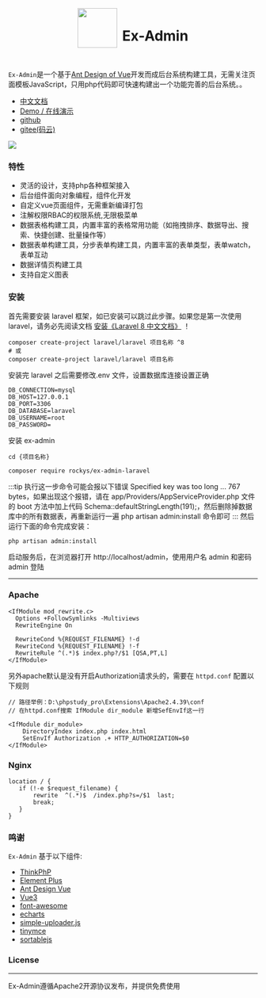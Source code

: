 <div align="center" style="display:flex;justify-content:center">
    <img src="https://www.ex-admin.com/cms/logo.png" height="80"><h1 style="margin-left:10px">Ex-Admin</h3>
</div>
<br>
<p><code>Ex-Admin</code>是一个基于<a href="https://www.antdv.com/docs/vue/introduce-cn/" target="_blank">Ant Design of Vue</a>开发而成后台系统构建工具，无需关注页面模板JavaScript，只用php代码即可快速构建出一个功能完善的后台系统。。</p>


- [中文文档](https://www.ex-admin.com/doc)
- [Demo / 在线演示](https://demo.ex-admin.com)
- [github](https://github.com/rocky-git/ex-admin-laravel)
- [gitee(码云)](https://gitee.com/rocky-git/ex-admin-laravel)




![](https://www.ex-admin.com/img/1655645000903.png)




### 特性
- 灵活的设计，支持php各种框架接入
- 后台组件面向对象编程，组件化开发
- 自定义vue页面组件，无需重新编译打包
- 注解权限RBAC的权限系统,无限极菜单
- 数据表格构建工具，内置丰富的表格常用功能（如拖拽排序、数据导出、搜索、快捷创建、批量操作等）
- 数据表单构建工具，分步表单构建工具，内置丰富的表单类型，表单watch，表单互动
- 数据详情页构建工具
- 支持自定义图表

### 安装
首先需要安装 laravel 框架，如已安装可以跳过此步骤。如果您是第一次使用 laravel，请务必先阅读文档 <a href="https://learnku.com/docs/laravel/8.5/installation/10359" target="_blank">安装《Laravel 8 中文文档》</a> ！
```
composer create-project laravel/laravel 项目名称 ^8
# 或
composer create-project laravel/laravel 项目名称
```

安装完 laravel 之后需要修改.env 文件，设置数据库连接设置正确
```
DB_CONNECTION=mysql
DB_HOST=127.0.0.1
DB_PORT=3306
DB_DATABASE=laravel
DB_USERNAME=root
DB_PASSWORD=
```

安装 ex-admin

```
cd {项目名称}

composer require rockys/ex-admin-laravel
```

:::tip
执行这一步命令可能会报以下错误 Specified key was too long ... 767 bytes，如果出现这个报错，请在 app/Providers/AppServiceProvider.php 文件的 boot 方法中加上代码 Schema::defaultStringLength(191);，然后删除掉数据库中的所有数据表，再重新运行一遍 php artisan admin:install 命令即可
:::
然后运行下面的命令完成安装：
```
php artisan admin:install
```

启动服务后，在浏览器打开 http://localhost/admin，使用用户名 admin 和密码 admin 登陆

-----------------------------------


### Apache
```
<IfModule mod_rewrite.c>
  Options +FollowSymlinks -Multiviews
  RewriteEngine On

  RewriteCond %{REQUEST_FILENAME} !-d
  RewriteCond %{REQUEST_FILENAME} !-f
  RewriteRule ^(.*)$ index.php?/$1 [QSA,PT,L]
</IfModule>
```

另外apache默认是没有开启Authorization请求头的，需要在 `httpd.conf` 配置以下规则


```dotenv
// 路径举例：D:\phpstudy_pro\Extensions\Apache2.4.39\conf
// 在httpd.conf搜索 IfModule dir_module 新增SefEnvIf这一行

<IfModule dir_module>
    DirectoryIndex index.php index.html
    SetEnvIf Authorization .+ HTTP_AUTHORIZATION=$0
</IfModule>
```

### Nginx
```
location / {
   if (!-e $request_filename) {
       rewrite  ^(.*)$  /index.php?s=/$1  last;
       break;
   }
}
```

### 鸣谢
`Ex-Admin` 基于以下组件:

+ [ThinkPhP](http://www.thinkphp.cn/)
+ [Element Plus](https://element-plus.gitee.io/)
+ [Ant Design Vue](https://www.antdv.com)
+ [Vue3](https://cn.vuejs.org/)
+ [font-awesome](http://fontawesome.io)
+ [echarts](https://echarts.apache.org/)
+ [simple-uploader.js](https://github.com/simple-uploader/Uploader)
+ [tinymce](https://www.tiny.cloud/)
+ [sortablejs](http://www.sortablejs.com/)


### License
------------
Ex-Admin遵循Apache2开源协议发布，并提供免费使用
